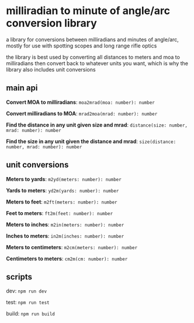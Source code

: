 # milliradian to minute of angle/arc conversion library

a library for conversions between milliradians and minutes of angle/arc, mostly for use with spotting scopes and long range rifle optics

the library is best used by converting all distances to meters and moa to milliradians then convert back to whatever units you want, which is why the library also includes unit conversions

## main api

__Convert MOA to milliradians__: `moa2mrad(moa: number): number`

__Convert milliradians to MOA__: `mrad2moa(mrad: number): number`

__Find the distance in any unit given size and mrad__: `distance(size: number, mrad: number): number`

__Find the size in any unit given the distance and mrad__: `size(distance: number, mrad: number): number`

## unit conversions

__Meters to yards__: `m2yd(meters: number): number`

__Yards to meters__: `yd2m(yards: number): number`

__Meters to feet__: `m2ft(meters: number): number`

__Feet to meters__: `ft2m(feet: number): number`

__Meters to inches__: `m2in(meters: number): number`

__Inches to meters__: `in2m(inches: number): number`

__Meters to centimeters__: `m2cm(meters: number): number`

__Centimeters to meters__: `cm2m(cm: number): number`

## scripts

dev: `npm run dev`

test: `npm run test`

build: `npm run build`